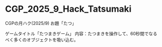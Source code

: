 # CGP_2025_9_Hack_Tatsumaki
CGPの月ハク(2025/9)
お題「たつ」

ゲームタイトル「たつまきゲーム」
内容：たつまきを操作して、60秒間でなるべく多くのオブジェクトを吸い込む。
